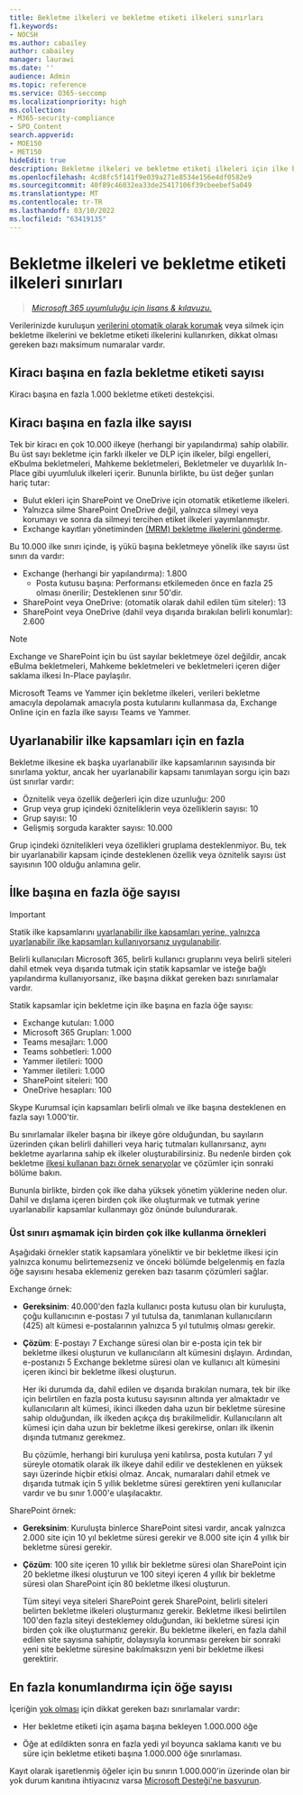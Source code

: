 ```yaml
---
title: Bekletme ilkeleri ve bekletme etiketi ilkeleri sınırları
f1.keywords:
- NOCSH
ms.author: cabailey
author: cabailey
manager: laurawi
ms.date: ''
audience: Admin
ms.topic: reference
ms.service: O365-seccomp
ms.localizationpriority: high
ms.collection:
- M365-security-compliance
- SPO_Content
search.appverid:
- MOE150
- MET150
hideEdit: true
description: Bekletme ilkeleri ve bekletme etiketi ilkeleri için ilke başına en fazla ilke ve öğe sayısını anlama
ms.openlocfilehash: 4cd8fc5f141f9e039a271e8534e156e4df0582e9
ms.sourcegitcommit: 40f89c46032ea33de25417106f39cbeebef5a049
ms.translationtype: MT
ms.contentlocale: tr-TR
ms.lasthandoff: 03/10/2022
ms.locfileid: "63419135"
---
```

# <a name="limits-for-retention-policies-and-retention-label-policies"></a>Bekletme ilkeleri ve bekletme etiketi ilkeleri sınırları

>*[Microsoft 365 uyumluluğu için lisans & kılavuzu.](/office365/servicedescriptions/microsoft-365-service-descriptions/microsoft-365-tenantlevel-services-licensing-guidance/microsoft-365-security-compliance-licensing-guidance)*

Verilerinizde kuruluşun [verilerini otomatik olarak korumak](retention.md#retention-policies-and-retention-labels) veya silmek için bekletme ilkelerini ve bekletme etiketi ilkelerini kullanırken, dikkat olması gereken bazı maksimum numaralar vardır.

## <a name="maximum-number-of-retention-labels-per-tenant"></a>Kiracı başına en fazla bekletme etiketi sayısı

Kiracı başına en fazla 1.000 bekletme etiketi destekçisi.

## <a name="maximum-number-of-policies-per-tenant"></a>Kiracı başına en fazla ilke sayısı

Tek bir kiracı en çok 10.000 ilkeye (herhangi bir yapılandırma) sahip olabilir. Bu üst sayı bekletme için farklı ilkeler ve DLP için ilkeler, bilgi engelleri, eKbulma bekletmeleri, Mahkeme bekletmeleri, Bekletmeler ve duyarlılık In-Place gibi uyumluluk ilkeleri içerir. Bununla birlikte, bu üst değer şunları hariç tutar:

- Bulut ekleri için SharePoint ve OneDrive için otomatik etiketleme ilkeleri.
- Yalnızca silme SharePoint OneDrive değil, yalnızca silmeyi veya korumayı ve sonra da silmeyi tercihen etiket ilkeleri yayımlanmıştır.
- Exchange kayıtları yönetiminden [(MRM) bekletme ilkelerini gönderme](/exchange/security-and-compliance/messaging-records-management/messaging-records-management).

Bu 10.000 ilke sınırı içinde, iş yükü başına bekletmeye yönelik ilke sayısı üst sınırı da vardır:

- Exchange (herhangi bir yapılandırma): 1.800
    - Posta kutusu başına: Performansı etkilemeden önce en fazla 25 olması önerilir; Desteklenen sınır 50'dir.
- SharePoint veya OneDrive: (otomatik olarak dahil edilen tüm siteler): 13
- SharePoint veya OneDrive (dahil veya dışarıda bırakılan belirli konumlar): 2.600

> [!NOTE]
> Exchange ve SharePoint için bu üst sayılar bekletmeye özel değildir, ancak eBulma bekletmeleri, Mahkeme bekletmeleri ve bekletmeleri içeren diğer saklama ilkesi In-Place paylaşılır.

Microsoft Teams ve Yammer için bekletme ilkeleri, verileri bekletme amacıyla depolamak amacıyla posta kutularını kullanmasa da, Exchange Online için en fazla ilke sayısı Teams ve Yammer.

## <a name="maximums-for-adaptive-policy-scopes"></a>Uyarlanabilir ilke kapsamları için en fazla

Bekletme ilkesine ek başka uyarlanabilir ilke [](retention.md#adaptive-or-static-policy-scopes-for-retention) kapsamlarının sayısında bir sınırlama yoktur, ancak her uyarlanabilir kapsamı tanımlayan sorgu için bazı üst sınırlar vardır:

- Öznitelik veya özellik değerleri için dize uzunluğu: 200
- Grup veya grup içindeki özniteliklerin veya özelliklerin sayısı: 10
- Grup sayısı: 10
- Gelişmiş sorguda karakter sayısı: 10.000

Grup içindeki öznitelikleri veya özellikleri gruplama desteklenmiyor. Bu, tek bir uyarlanabilir kapsam içinde desteklenen özellik veya öznitelik sayısı üst sayısının 100 olduğu anlamına gelir.

## <a name="maximum-number-of-items-per-policy"></a>İlke başına en fazla öğe sayısı

> [!IMPORTANT]
> Statik ilke kapsamlarını [uyarlanabilir ilke kapsamları yerine, yalnızca uyarlanabilir ilke kapsamları kullanıyorsanız uygulanabilir](retention.md#adaptive-or-static-policy-scopes-for-retention).

Belirli kullanıcıları Microsoft 365, belirli kullanıcı gruplarını veya belirli siteleri dahil etmek veya dışarıda tutmak için statik kapsamlar ve isteğe bağlı yapılandırma kullanıyorsanız, ilke başına dikkat gereken bazı sınırlamalar vardır. 

Statik kapsamlar için bekletme için ilke başına en fazla öğe sayısı:

- Exchange kutuları: 1.000
- Microsoft 365 Grupları: 1.000
- Teams mesajları: 1.000
- Teams sohbetleri: 1.000
- Yammer iletileri: 1000
- Yammer iletileri: 1.000
- SharePoint siteleri: 100
- OneDrive hesapları: 100

Skype Kurumsal için kapsamları belirli olmalı ve ilke başına desteklenen en fazla sayı 1.000'tir.

Bu sınırlamalar ilkeler başına bir ilkeye göre olduğundan, bu sayıların üzerinden çıkan belirli dahilleri veya hariç tutmaları kullanırsanız, aynı bekletme ayarlarına sahip ek ilkeler oluşturabilirsiniz. Bu nedenle birden çok bekletme [ilkesi kullanan bazı örnek senaryolar](#examples-of-using-multiple-policies-to-avoid-exceeding-maximum-numbers) ve çözümler için sonraki bölüme bakın.

Bununla birlikte, birden çok ilke daha yüksek yönetim yüklerine neden olur. Dahil ve dışlama içeren birden çok ilke oluşturmak ve tutmak yerine uyarlanabilir kapsamlar kullanmayı göz önünde bulundurarak.

### <a name="examples-of-using-multiple-policies-to-avoid-exceeding-maximum-numbers"></a>Üst sınırı aşmamak için birden çok ilke kullanma örnekleri

Aşağıdaki örnekler statik kapsamlara yöneliktir ve bir bekletme ilkesi için yalnızca konumu belirtemezseniz ve önceki bölümde belgelenmiş en fazla öğe sayısını hesaba eklemeniz gereken bazı tasarım çözümleri sağlar.

Exchange örnek:

- **Gereksinim**: 40.000'den fazla kullanıcı posta kutusu olan bir kuruluşta, çoğu kullanıcının e-postası 7 yıl tutulsa da, tanımlanan kullanıcıların (425) alt kümesi e-postalarının yalnızca 5 yıl tutulmış olması gerekir.

- **Çözüm**: E-postayı 7 Exchange süresi olan bir e-posta için tek bir bekletme ilkesi oluşturun ve kullanıcıların alt kümesini dışlayın. Ardından, e-postanızı 5 Exchange bekletme süresi olan ve kullanıcı alt kümesini içeren ikinci bir bekletme ilkesi oluşturun. 
    
    Her iki durumda da, dahil edilen ve dışarıda bırakılan numara, tek bir ilke için belirtilen en fazla posta kutusu sayısının altında yer almaktadır ve kullanıcıların alt kümesi, ikinci ilkeden daha uzun bir bekletme süresine sahip olduğundan, ilk [](retention.md#the-principles-of-retention-or-what-takes-precedence) ilkeden açıkça dış bırakilmelidir. Kullanıcıların alt kümesi için daha uzun bir bekletme ilkesi gerekirse, onları ilk ilkenin dışında tutmanız gerekmez.
     
    Bu çözümle, herhangi biri kuruluşa yeni katılırsa, posta kutuları 7 yıl süreyle otomatik olarak ilk ilkeye dahil edilir ve desteklenen en yüksek sayı üzerinde hiçbir etkisi olmaz. Ancak, numaraları dahil etmek ve dışarıda tutmak için 5 yıllık bekletme süresi gerektiren yeni kullanıcılar vardır ve bu sınır 1.000'e ulaşılacaktır.

SharePoint örnek:

- **Gereksinim**: Kuruluşta binlerce SharePoint sitesi vardır, ancak yalnızca 2.000 site için 10 yıl bekletme süresi gerekir ve 8.000 site için 4 yıllık bir bekletme süresi gerekir.

- **Çözüm**: 100 site içeren 10 yıllık bir bekletme süresi olan SharePoint için 20 bekletme ilkesi oluşturun ve 100 siteyi içeren 4 yıllık bir bekletme süresi olan SharePoint için 80 bekletme ilkesi oluşturun.
    
    Tüm siteyi veya siteleri SharePoint gerek SharePoint, belirli siteleri belirten bekletme ilkeleri oluşturmanız gerekir. Bekletme ilkesi belirtilen 100'den fazla siteyi desteklemey olduğundan, iki bekletme süresi için birden çok ilke oluşturmanız gerekir. Bu bekletme ilkeleri, en fazla dahil edilen site sayısına sahiptir, dolayısıyla korunması gereken bir sonraki yeni site bekletme süresine bakılmaksızın yeni bir bekletme ilkesi gerektirir.

## <a name="maximum-number-of-items-for-disposition"></a>En fazla konumlandırma için öğe sayısı

İçeriğin [yok olması](disposition.md) için dikkat gereken bazı sınırlamalar vardır:

- Her bekletme etiketi için aşama başına bekleyen 1.000.000 öğe

- Öğe at edildikten sonra en fazla yedi yıl boyunca saklama kanıtı ve bu süre için bekletme etiketi başına 1.000.000 öğe sınırlaması. 
    
Kayıt olarak işaretlenmiş öğeler için bu sınırın 1.000.000'in üzerinde olan bir yok durum kanıtına ihtiyacınız varsa [Microsoft Desteği'ne başvurun](../admin/get-help-support.md).
